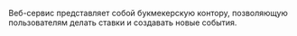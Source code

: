 Веб-сервис представляет собой букмекерскую контору, позволяющую пользователям делать ставки и создавать новые события.
